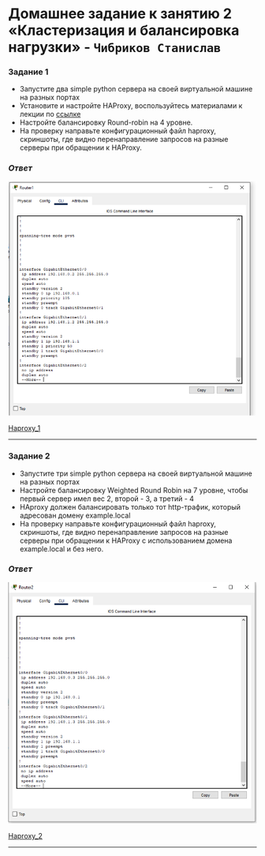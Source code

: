 # Домашнее задание к занятию 2 «Кластеризация и балансировка нагрузки» - `Чибриков Станислав`

### Задание 1

- Запустите два simple python сервера на своей виртуальной машине на разных портах
- Установите и настройте HAProxy, воспользуйтесь материалами к лекции по [ссылке](2/)
- Настройте балансировку Round-robin на 4 уровне.
- На проверку направьте конфигурационный файл haproxy, скриншоты, где видно перенаправление запросов на разные серверы при обращении к HAProxy.

### *Ответ*

![Скриншот](https://github.com/Chibrik0ff/8-03-hw/blob/main/img/1.png)

[Haproxy_1](https://github.com/Chibrik0ff/8-03-hw/blob/main/haproxy.cfg)

 ---

### Задание 2

- Запустите три simple python сервера на своей виртуальной машине на разных портах
- Настройте балансировку Weighted Round Robin на 7 уровне, чтобы первый сервер имел вес 2, второй - 3, а третий - 4
- HAproxy должен балансировать только тот http-трафик, который адресован домену example.local
- На проверку направьте конфигурационный файл haproxy, скриншоты, где видно перенаправление запросов на разные серверы при обращении к HAProxy c использованием домена example.local и без него.

### *Ответ*

![Скриншот](https://github.com/Chibrik0ff/8-03-hw/blob/main/img/2.png)

[Haproxy_2](https://github.com/Chibrik0ff/8-03-hw/blob/main/haproxy2.cfg)

 ---
